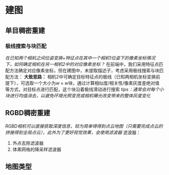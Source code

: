 # 建图 

## 单目稠密重建
### 极线搜索与块匹配
*在已知两个相机之间位姿变换+特征点在其中一个相机1位姿下的像素坐标情况下，如何确定相机在另一相机2中的对应像素坐标？*
在前端中，我们采用特征点匹配方法确定对应像素坐标，但在建图中，未提取描述子，考虑采用极线搜索与块匹配方法：
**大致思路：**
相机2中可确定目标特征点的极线（已知两相机坐标变换前提下），可选取一个大小为$w \times w$块，通过计算相似度/相关性/像素灰度差绝对值等方式，对目标点进行匹配，这个块沿着极线滑动进行搜索
*tips：通常会对每个小块进行均值消去，以避免环境光照变亮或相机曝光改变带来的整体灰度变化*


## RGBD稠密重建
*RGBD相机可以直接获取深度信息，较为简单得得到点云地图（只需要完成点云的拼接得到全局点云），此外为了更好视觉效果，会使用滤波器*
滤波器：
1. 外点去除滤波器
2. 体素网格的降采样滤波器


## 地图类型